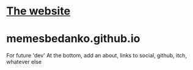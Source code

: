 # [The website](www.theantpond.com)
# memesbedanko.github.io

For future 'dev'
At the bottom, add an about, links to social, github, itch, whatever else
